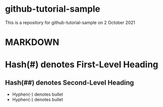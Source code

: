 # github-tutorial-sample
This is a repository for github-tutorial-sample on 2 October 2021


# MARKDOWN

# Hash(#) denotes First-Level Heading
## Hash(##) denotes Second-Level Heading

- Hyphen(-) denotes bullet
- Hyphen(-) denotes bullet
